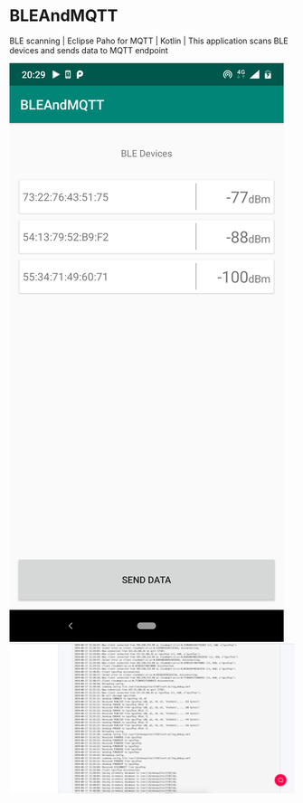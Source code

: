 # BLEAndMQTT
BLE scanning | Eclipse Paho for MQTT | Kotlin | This application scans BLE devices and sends data to MQTT endpoint

![app screenshot](screenshots/ble_devices.png)
![Cloud MQTT Logs](screenshots/cloudMQTT_logs.png)